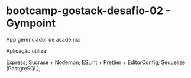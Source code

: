 # bootcamp-gostack-desafio-02 - Gympoint
App gerenciador de academia

Aplicação utiliza:

Express;
Sucrase + Nodemon;
ESLint + Prettier + EditorConfig;
Sequelize (PostgreSQL);
